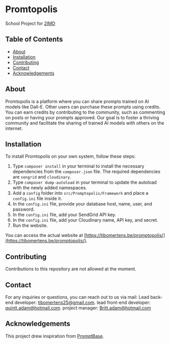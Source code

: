 # Promtopolis

School Project for [2IMD](https://www.thomasmore.be/en/ba-xd)

## Table of Contents

- [About](#about)
- [Installation](#installation)
- [Contributing](#contributing)
- [Contact](#contact)
- [Acknowledgements](#acknowledgements)

## About

Promtopolis is a platform where you can share prompts trained on AI models like Dall-E. Other users can purchase these prompts using credits. You can earn credits by contributing to the community, such as commenting on posts or having your prompts approved. Our goal is to foster a thriving community and facilitate the sharing of trained AI models with others on the internet.

## Installation

To install Promtopolis on your own system, follow these steps:

1. Type `composer install` in your terminal to install the necessary dependencies from the `composer.json` file. The required dependencies are `sengrid` and `cloudinary`.
2. Type `composer dump-autoload` in your terminal to update the autoload with the newly added namespaces.
3. Add a `config` folder into `src/Promptopolis/Framework` and place a `config.ini` file inside it.
4. In the `config.ini` file, provide your database host, name, user, and password.
5. In the `config.ini` file, add your SendGrid API key.
6. In the `config.ini` file, add your Cloudinary name, API key, and secret.
7. Run the website.

You can access the actual website at [https://tibomertens.be/promptopolis/](https://tibomertens.be/promptopolis/).

## Contributing

Contributions to this repository are not allowed at the moment.

## Contact

For any inquiries or questions, you can reach out to us via mail:
Lead back-end developer: <tibomertens25@gmail.com>.
lead front-end developer: <quintt.adam@hotmail.com>.
project manager: <Britt.adam@hotmail.com>

## Acknowledgements

This project drew inspiration from [PromptBase](https://promptbase.com).
